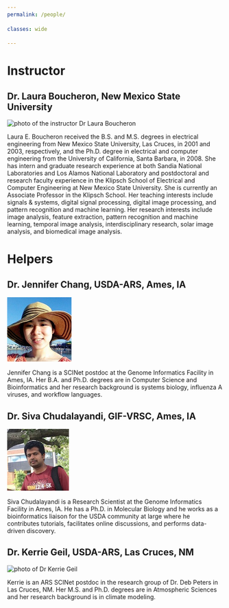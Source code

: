 ```yaml
---
permalink: /people/

classes: wide

---
```



# Instructor 

## Dr. Laura Boucheron, New Mexico State University

![photo of the instructor Dr Laura Boucheron](/assets/images/boucheron-240x300.jpg)

Laura E. Boucheron received the B.S. and M.S. degrees in electrical engineering from New Mexico State University, Las Cruces, in 2001 and 2003, respectively, and the Ph.D. degree in electrical and computer engineering from the University of California, Santa Barbara, in 2008. She has intern and graduate research experience at both Sandia National Laboratories and Los Alamos National Laboratory and postdoctoral and research faculty experience in the Klipsch School of Electrical and Computer Engineering at New Mexico State University. She is currently an Associate Professor in the Klipsch School. Her teaching interests include signals & systems, digital signal processing, digital image processing, and pattern recognition and machine learning. Her research interests include image analysis, feature extraction, pattern recognition and machine learning, temporal image analysis, interdisciplinary research, solar image analysis, and biomedical image analysis.


# Helpers

## Dr. Jennifer Chang, USDA-ARS, Ames, IA

![photo of Dr Jennifer Chang](/assets/images/jennifer-chang-150-150.jpg)

Jennifer Chang is a SCINet postdoc at the Genome Informatics Facility in Ames, IA. Her B.A. and Ph.D. degrees are in Computer Science and Bioinformatics and her research background is systems biology, influenza A viruses, and workflow languages.

## Dr. Siva Chudalayandi, GIF-VRSC, Ames, IA

![photo of Dr Siva Chudalayandi](/assets/images/Csiva.jpg)

Siva Chudalayandi is a Research Scientist at the Genome Informatics Facility in Ames, IA. He has a Ph.D. in Molecular Biology and he works as a bioinformatics liaison for the USDA community at large where he contributes tutorials, facilitates online discussions, and performs data-driven discovery.

## Dr. Kerrie Geil, USDA-ARS, Las Cruces, NM

![photo of Dr Kerrie Geil](/assets/images/kerrie-geil-150-150.jpg)

Kerrie is an ARS SCINet postdoc in the research group of Dr. Deb Peters in Las Cruces, NM. Her M.S. and Ph.D. degrees are in Atmospheric Sciences and her research background is in climate modeling.
